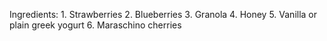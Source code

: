 Ingredients:
    1. Strawberries
    2. Blueberries
    3. Granola
    4. Honey
    5. Vanilla or plain greek yogurt
    6. Maraschino cherries